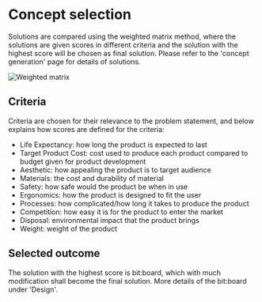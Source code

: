 # Concept selection
Solutions are compared using the weighted matrix method, where the solutions are given scores in different criteria and the solution with the highest score will be chosen as final solution. Please refer to the 'concept generation' page for details of solutions.

![Weighted matrix](https://raw.githubusercontent.com/t-tht/bitboard-docs/master/Images/selection.jpg)

## Criteria
Criteria are chosen for their relevance to the problem statement, and below explains how scores are defined for the criteria:
- Life Expectancy: how long the product is expected to last
- Target Product Cost: cost used to produce each product compared to budget given for product development
- Aesthetic: how appealing the product is to target audience
- Materials: the cost and durability of material
- Safety: how safe would the product be when in use
- Ergonomics: how the product is designed to fit the user
- Processes: how complicated/how long it takes to produce the product
- Competition: how easy it is for the product to enter the market
- Disposal: environmental impact that the product brings
- Weight: weight of the product

## Selected outcome
The solution with the highest score is bit:board, which with much modification shall become the final solution. More details of the bit:board under 'Design'.
